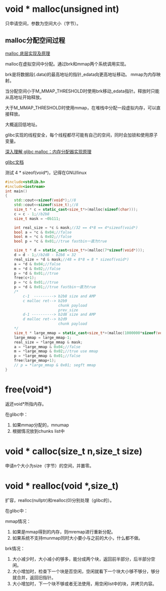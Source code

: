 # void * malloc(unsigned int)
只申请空间，参数为空间大小（字节）。

## malloc分配空间过程
[malloc 底层实现及原理](https://www.cnblogs.com/ssezhangpeng/p/10808969.html#_labelTop)

malloc在虚拟空间中分配。通过brk和mmap两个系统调用实现。

brk是将数据段(.data)的最高地址的指针_edata向更高地址移动。
mmap为内存映射。

当分配空间小于M_MMAP_THRESHOLD时使用brk移动_edata指针。释放时只能从高地址开始释放。

大于M_MMAP_THRESHOLD时使用mmap，在堆栈中分配一段虚拟内存，可以直接释放。

大概返回低地址。

glibc实现的线程安全，每个线程都尽可能有自己的空间，同时会加锁和使用原子变量。

[深入理解 glibc malloc：内存分配器实现原理](https://zhuanlan.zhihu.com/p/443235305)

[glibc文档](https://sourceware.org/glibc/wiki/MallocInternals)

测试 4 * sizeof(void*)，记得在GNU/linux
```c++
#include<stdlib.h>
#include<iostream>
int main()
{
    std::cout<<sizeof(void*);//8
    std::cout<<sizeof(size_t);//8
    size_t * c = static_cast<size_t*>(malloc(sizeof(char)));
    c = c - 1;//b2b8
    size_t mask = ~0b111;

    int real_size = *c & mask;//32 == 4*8 == 4*sizeof(void*)
    bool a = *c & 0x04;//false
    bool m = *c & 0x02;//false
    bool p = *c & 0x01;//true fastbin一直为true

    size_t * d = static_cast<size_t*>(malloc(7*sizeof(void*)));
    d = d - 1;//b2d8 - b2b8 = 32
    real_size = *d & mask;//48 = 8*8 = 8 * sizeof(void*)
    a = *d & 0x04;//false
    m = *d & 0x02;//false
    p = *d & 0x01;//true 
    free(c+1);
    p = *c & 0x01;//true
    p = *d & 0x01;//true fastbin一直为true
    /*
        c-1  ---------> b2b8 size and AMP
        c malloc ret--> b2b9
                        chunk payload
                        prev_size
        d-1 ----------> b2d8 size and AMP
        d malloc ret--> b2d9
                        chunk payload
    */
    size_t * large_mmap = static_cast<size_t*>(malloc(1000000*sizeof(void*)));
    large_mmap = large_mmap-1;
    real_size = *large_mmap & mask;
    a = *large_mmap & 0x04;//false
    m = *large_mmap & 0x02;//true use mmap
    p = *large_mmap & 0x01;//false
    free(large_mmap+1);
    // p = *large_mmap & 0x01; segft mmap
}
```
# free(void*)
返还void*所指内存。

在glibc中：

1. 如果mmap分配的，mnumap
2. 根据情况放到chunks list中

# void * calloc(size_t n,size_t size)
申请n个大小为size（字节）的空间，并置零。

# void * realloc(void *,size_t)
扩容，realloc(nullptr)和realloc(0)分别处理（glibc的）。

在glibc中：

mmap情况：
1. 如果是mmap得到的内存，则mremap进行重新分配。
2. 如果系统不支持munmap同时大小要小与之前的大小，什么都不做。

brk情况：
1. 大小减少时，大小减小的够多，能分成两个块，返回前半部分，后半部分空闲。
2. 大小增加时，检查下一个块是否空闲，空闲就看下一个块大小够不够分，够分就合并，返回旧指针。
3. 大小增加时，下一个块不够或者无法使用，用空闲list中的块，并拷贝内容。



